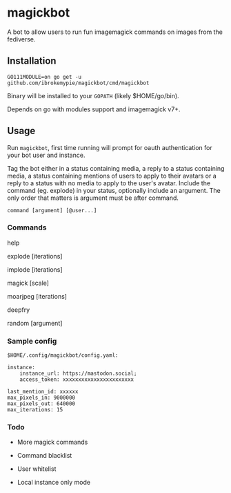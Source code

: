 # magickbot

A bot to allow users to run fun imagemagick commands on images from the fediverse.

## Installation

`GO111MODULE=on go get -u github.com/ibrokemypie/magickbot/cmd/magickbot`

Binary will be installed to your `GOPATH` (likely $HOME/go/bin).

Depends on go with modules support and imagemagick v7+.

## Usage

Run `magickbot`, first time running will prompt for oauth authentication for your bot user and instance.

Tag the bot either in a status containing media, a reply to a status containing media, a status containing mentions of users to apply to their avatars or a reply to a status with no media to apply to the user's avatar. Include the command (eg. explode) in your status, optionally include an argument. The only order that matters is argument must be after command.

`command [argument] [@user...]`

### Commands

help

explode [iterations]

implode [iterations]

magick [scale]

moarjpeg [iterations]

deepfry

random [argument]

### Sample config

`$HOME/.config/magickbot/config.yaml:`

```
instance:
    instance_url: https://mastodon.social;
    access_token: xxxxxxxxxxxxxxxxxxxxxxx

last_mention_id: xxxxxx
max_pixels_in: 9000000
max_pixels_out: 640000
max_iterations: 15
```

### Todo

- More magick commands

- Command blacklist

- User whitelist

- Local instance only mode
